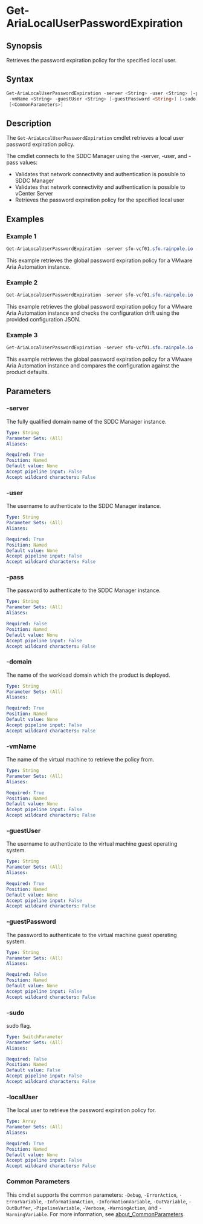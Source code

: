 # Get-AriaLocalUserPasswordExpiration

## Synopsis

Retrieves the password expiration policy for the specified local user.

## Syntax

```powershell
Get-AriaLocalUserPasswordExpiration -server <String> -user <String> [-pass <String>] -domain <String>
 -vmName <String> -guestUser <String> [-guestPassword <String>] [-sudo] -localUser <Array>
 [<CommonParameters>]
```

## Description

The `Get-AriaLocalUserPasswordExpiration` cmdlet retrieves a local user password expiration policy.

The cmdlet connects to the SDDC Manager using the -server, -user, and -pass values:

- Validates that network connectivity and authentication is possible to SDDC Manager
- Validates that network connectivity and authentication is possible to vCenter Server
- Retrieves the password expiration policy for the specified local user

## Examples

### Example 1

```powershell
Get-AriaLocalUserPasswordExpiration -server sfo-vcf01.sfo.rainpole.io -user administrator@vsphere.local -pass VMw@re1! -domain sfo-m01 -vmName sfo-m01-vc01 -guestUser root -guestPassword VMw@re1! -localUser "root"
```

This example retrieves the global password expiration policy for a VMware Aria Automation instance.

### Example 2

```powershell
Get-AriaLocalUserPasswordExpiration -server sfo-vcf01.sfo.rainpole.io -user administrator@vsphere.local -pass VMw@re1! -domain sfo-m01 -vmName sfo-m01-vc01 -guestUser root -guestPassword VMw@re1! -localUser "root" -drift -reportPath "F:\Reporting" -policyFile "passwordPolicyConfig.json"
```

This example retrieves the global password expiration policy for a VMware Aria Automation instance and checks the configuration drift using the provided configuration JSON.

### Example 3

```powershell
Get-AriaLocalUserPasswordExpiration -server sfo-vcf01.sfo.rainpole.io -user administrator@vsphere.local -pass VMw@re1! -domain sfo-m01 -vmName sfo-m01-vc01 -guestUser root -guestPassword VMw@re1! -localUser "root" -drift
```

This example retrieves the global password expiration policy for a VMware Aria Automation instance and compares the configuration against the product defaults.

## Parameters

### -server

The fully qualified domain name of the SDDC Manager instance.

```yaml
Type: String
Parameter Sets: (All)
Aliases:

Required: True
Position: Named
Default value: None
Accept pipeline input: False
Accept wildcard characters: False
```

### -user

The username to authenticate to the SDDC Manager instance.

```yaml
Type: String
Parameter Sets: (All)
Aliases:

Required: True
Position: Named
Default value: None
Accept pipeline input: False
Accept wildcard characters: False
```

### -pass

The password to authenticate to the SDDC Manager instance.

```yaml
Type: String
Parameter Sets: (All)
Aliases:

Required: False
Position: Named
Default value: None
Accept pipeline input: False
Accept wildcard characters: False
```

### -domain

The name of the workload domain which the product is deployed.

```yaml
Type: String
Parameter Sets: (All)
Aliases:

Required: True
Position: Named
Default value: None
Accept pipeline input: False
Accept wildcard characters: False
```

### -vmName

The name of the virtual machine to retrieve the policy from.

```yaml
Type: String
Parameter Sets: (All)
Aliases:

Required: True
Position: Named
Default value: None
Accept pipeline input: False
Accept wildcard characters: False
```

### -guestUser

The username to authenticate to the virtual machine guest operating system.

```yaml
Type: String
Parameter Sets: (All)
Aliases:

Required: True
Position: Named
Default value: None
Accept pipeline input: False
Accept wildcard characters: False
```

### -guestPassword

The password to authenticate to the virtual machine guest operating system.

```yaml
Type: String
Parameter Sets: (All)
Aliases:

Required: False
Position: Named
Default value: None
Accept pipeline input: False
Accept wildcard characters: False
```

### -sudo

sudo flag.

```yaml
Type: SwitchParameter
Parameter Sets: (All)
Aliases:

Required: False
Position: Named
Default value: False
Accept pipeline input: False
Accept wildcard characters: False
```

### -localUser

The local user to retrieve the password expiration policy for.

```yaml
Type: Array
Parameter Sets: (All)
Aliases:

Required: True
Position: Named
Default value: None
Accept pipeline input: False
Accept wildcard characters: False
```

### Common Parameters

This cmdlet supports the common parameters: `-Debug`, `-ErrorAction`, `-ErrorVariable`, `-InformationAction`, `-InformationVariable`, `-OutVariable`, `-OutBuffer`, `-PipelineVariable`, `-Verbose`, `-WarningAction`, and `-WarningVariable`. For more information, see [about_CommonParameters](http://go.microsoft.com/fwlink/?LinkID=113216).

